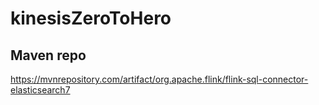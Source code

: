 # kinesisZeroToHero

## Maven repo 
https://mvnrepository.com/artifact/org.apache.flink/flink-sql-connector-elasticsearch7
